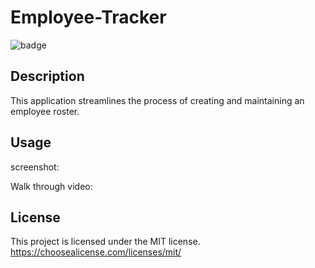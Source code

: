 # Employee-Tracker

![badge](https://img.shields.io/badge/License-MIT-blue)

## Description

This application streamlines the process of creating and maintaining an employee roster.


## Usage

screenshot:

Walk through video:


## License
This project is licensed under the MIT license. https://choosealicense.com/licenses/mit/

